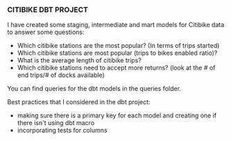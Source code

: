 ### CITIBIKE DBT PROJECT
I have created some staging, intermediate and mart models for Citibike data to answer some questions: 
- Which citibike stations are the most popular? (In terms of trips started)
- Which citibike stations are most popular (trips to bikes enabled ratio)? 
- What is the average length of citibike trips?
- Which citibike stations need to accept more returns? (look at the # of end trips/# of docks available) 

You can find queries for the dbt models in the queries folder. 

Best practices that I considered in the dbt project: 
- making sure there is a primary key for each model and creating one if there isn't using dbt macro 
- incorporating tests for columns
  

